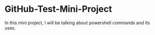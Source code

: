# GitHub-Test-Mini-Project
<p>In this mini project, I will be talking about powershell commands and its uses.</p>
